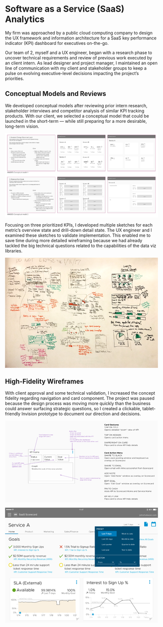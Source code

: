 # Software as a Service (SaaS) Analytics

My firm was approached by a public cloud computing company to design the UX framework and information architecture for a SaaS key performance indicator (KPI) dashboard for executives on-the-go.

Our team of 2, myself and a UX engineer, began with a research phase to uncover technical requirements and review of previous work executed by an client intern. As lead designer and project manager, I maintained an open line of communication with my client and stakeholder groups to keep a pulse on evolving executive-level decisions impacting the project’s priorities.

## Conceptual Models and Reviews
We developed conceptual models after reviewing prior intern research, stakeholder interviews and competitor analysis of similar KPI tracking products. With our client, we selected a conceptual model that could be launched in the short-term — while still preparing for a more desirable, long-term vision.

![Conceptual model options](concept-models.png)

Focusing on three prioritized KPIs, I developed multiple sketches for each metric’s overview state and drill-down detail state. The UX engineer and I examined these sketches to validate implementation. This enabled me to save time during more detailed wireframing because we had already tackled the big technical questions related to the capabilities of the data viz libraries.

![Medium-fidelity whiteboard sketching](whiteboard-sketching.png)

## High-Fidelity Wireframes
With client approval and some technical validation, I increased the concept fidelity regarding navigation and card component. The project was paused because the design process was moving more quickly than the business could answer surfacing strategic questions, so I created a clickable, tablet-friendly Invision prototype to document our direction and decisions.

![UX framework of card component](card-component.png)

![High-fidelity wireframe example](hi-fi-wireframe.png)


